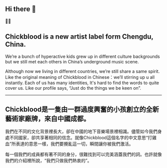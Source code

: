 ## Hi there 👋

<!--

**Here are some ideas to get you started:**

🙋‍♀️ A short introduction - what is your organization all about?



🌈 Contribution guidelines - how can the community get involved?
👩‍💻 Useful resources - where can the community find your docs? Is there anything else the community should know?
🍿 Fun facts - what does your team eat for breakfast?
🧙 Remember, you can do mighty things with the power of [Markdown](https://docs.github.com/github/writing-on-github/getting-started-with-writing-and-formatting-on-github/basic-writing-and-formatting-syntax)
-->


🙋‍♀️

## Chickblood is a new artist label form Chengdu, China. 

We’re a bunch of hyperactive kids grew up in different culture backgrounds but we still met each others in China’s underground music scene.

Although now we living in different countries, we’re still share a same spirit. Like the original meaning of Chickblood in Chinese：we’ll stirring up u all instantly. 
Each of us has many identities, It's hard to find the words to quite cover us. Like our profile says, “Just do the things we be keen on”.

---

## Chickblood是一隻由一群過度興奮的小孩創立的全新藝術家廠牌，來自中國成都。

我們在不同的文化背景裡長大，卻在中國的地下音樂場景裡相識。儘管如今我們身處不同國家，卻共享著相同的信念。就像Chickblood這個名字的中文意思“打雞血”所表達的意思一樣，我們要攪亂這一切，瞬間讓你被我們激活。

每一個我們的成員都有著不同的身分，很難找到可以完美涵蓋我們的詞。也許就像我們的介紹裡所說，“我們只做我們熱衷的”。
